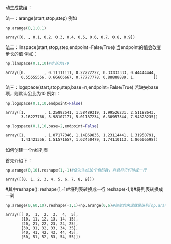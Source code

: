 动生成数组：

法一：arange(start,stop,step)
例如 


```python
np.arange(0,1,0.1)
```




    array([0. , 0.1, 0.2, 0.3, 0.4, 0.5, 0.6, 0.7, 0.8, 0.9])



法二：linspace(start,stop,step,endpoint=False/True) 当endpoint的值会改变步长的值
例如：


```python
np.linspace(0,1,10)#步长为1/9
```




    array([0.        , 0.11111111, 0.22222222, 0.33333333, 0.44444444,
           0.55555556, 0.66666667, 0.77777778, 0.88888889, 1.        ])



法三：logspace(start,stop,step,base=n,endpoint=False/True)
若缺失base项，则默认公比为10
例如：


```python
np.logspace(0,1,10,endpoint=False)
```




    array([1.        , 1.25892541, 1.58489319, 1.99526231, 2.51188643,
           3.16227766, 3.98107171, 5.01187234, 6.30957344, 7.94328235])




```python
np.logspace(0,1,10,base=2,endpoint=False)
```




    array([1.        , 1.07177346, 1.14869835, 1.23114441, 1.31950791,
           1.41421356, 1.51571657, 1.62450479, 1.74110113, 1.86606598])



如何创建一个n维列表

首先介绍下：


```python
np.arange(0,10).reshape(1,-1)#依次生成10个自然数，并且将它们排成一行
```




    array([[0, 1, 2, 3, 4, 5, 6, 7, 8, 9]])



#其中reshape():
reshape(1,-1)#将列表转换成一行
reshape(-1,1)#将列表转换成一列


```python
np.arange(0,60,10).reshape(-1,1)+np.arange(0,6)#简单的来说就是纵列(np.arange(0,60,10).reshape(-1,1))加行（np.arange(0,6）)
```




    array([[ 0,  1,  2,  3,  4,  5],
           [10, 11, 12, 13, 14, 15],
           [20, 21, 22, 23, 24, 25],
           [30, 31, 32, 33, 34, 35],
           [40, 41, 42, 43, 44, 45],
           [50, 51, 52, 53, 54, 55]])




```python

```
